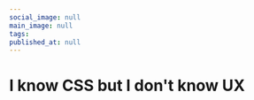 ```yaml
---
social_image: null
main_image: null
tags: 
published_at: null
---
```


# I know CSS but I don't know UX

